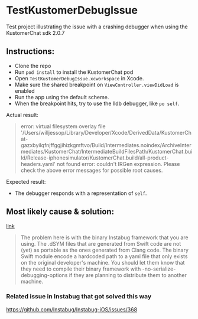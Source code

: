 # TestKustomerDebugIssue
Test project illustrating the issue with a crashing debugger when using the KustomerChat sdk 2.0.7

## Instructions:
- Clone the repo
- Run `pod install` to install the KustomerChat pod
- Open `TestKustomerDebugIssue.xcworkspace` in Xcode.
- Make sure the shared breakpoint on `ViewController.viewDidLoad` is enabled
- Run the app using the default scheme.
- When the breakpoint hits, try to use the lldb debugger, like `po self`.

Actual result:
> error: virtual filesystem overlay file '/Users/willjessop/Library/Developer/Xcode/DerivedData/KustomerChat-gazxbyilqfnjffggjihizkgmftvo/Build/Intermediates.noindex/ArchiveIntermediates/KustomerChat/IntermediateBuildFilesPath/KustomerChat.build/Release-iphonesimulator/KustomerChat.build/all-product-headers.yaml' not found
> error: couldn't IRGen expression. Please check the above error messages for possible root causes.

Expected result:
- The debugger responds with a representation of `self`.

## Most likely cause & solution:
[link](https://bugs.swift.org/browse/SR-12783?focusedCommentId=56540&page=com.atlassian.jira.plugin.system.issuetabpanels%3Acomment-tabpanel#comment-56540)

> The problem here is with the binary Instabug framework that you are using. The .dSYM files that are generated from Swift code are not (yet) as portable as the ones generated from Clang code. The binary Swift module encode a hardcoded path to a yaml file that only exists on the original developer's machine. You should let them know that they need to compile their binary framework with -no-serialize-debugging-options if they are planning to distribute them to another machine.

### Related issue in Instabug that got solved this way
https://github.com/Instabug/Instabug-iOS/issues/368
